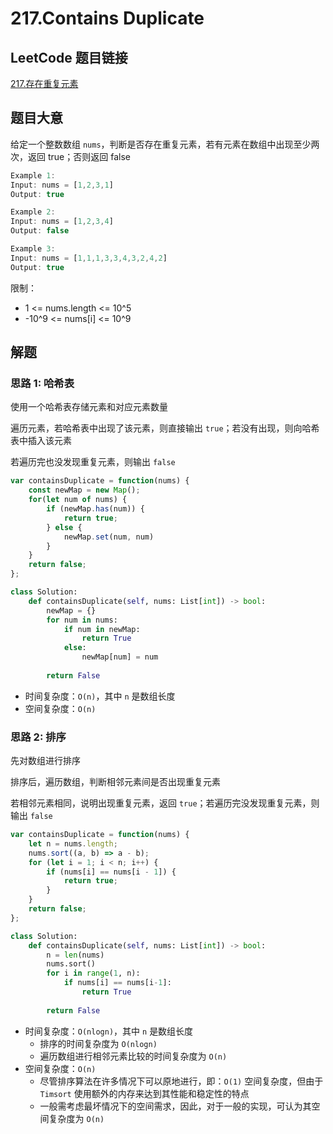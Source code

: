 # 217.Contains Duplicate

## LeetCode 题目链接

[217.存在重复元素](https://leetcode.cn/problems/contains-duplicate/)

## 题目大意

给定一个整数数组 `nums`，判断是否存在重复元素，若有元素在数组中出现至少两次，返回 true；否则返回 false

```js
Example 1:
Input: nums = [1,2,3,1]
Output: true

Example 2:
Input: nums = [1,2,3,4]
Output: false

Example 3:
Input: nums = [1,1,1,3,3,4,3,2,4,2]
Output: true
```

限制：
- 1 <= nums.length <= 10^5
- -10^9 <= nums[i] <= 10^9

## 解题

### 思路 1: 哈希表

使用一个哈希表存储元素和对应元素数量

遍历元素，若哈希表中出现了该元素，则直接输出 `true`；若没有出现，则向哈希表中插入该元素

若遍历完也没发现重复元素，则输出 `false`

```js
var containsDuplicate = function(nums) {
    const newMap = new Map();
    for(let num of nums) {
        if (newMap.has(num)) {
            return true;
        } else {
            newMap.set(num, num)
        }
    }
    return false;
};
```
```python
class Solution:
    def containsDuplicate(self, nums: List[int]) -> bool:
        newMap = {}
        for num in nums:
            if num in newMap:
                return True
            else:
                newMap[num] = num
        
        return False
```

- 时间复杂度：`O(n)`，其中 `n` 是数组长度
- 空间复杂度：`O(n)`

### 思路 2: 排序

先对数组进行排序

排序后，遍历数组，判断相邻元素间是否出现重复元素

若相邻元素相同，说明出现重复元素，返回 `true`；若遍历完没发现重复元素，则输出 `false`

```js
var containsDuplicate = function(nums) {
    let n = nums.length;
    nums.sort((a, b) => a - b);
    for (let i = 1; i < n; i++) {
        if (nums[i] == nums[i - 1]) {
            return true;
        }
    } 
    return false;
};
```
```python
class Solution:
    def containsDuplicate(self, nums: List[int]) -> bool:
        n = len(nums)
        nums.sort()
        for i in range(1, n):
            if nums[i] == nums[i-1]:
                return True
        
        return False
```

- 时间复杂度：`O(nlogn)`，其中 `n` 是数组长度
  - 排序的时间复杂度为 `O(nlogn)`
  - 遍历数组进行相邻元素比较的时间复杂度为 `O(n)`
- 空间复杂度：`O(n)`
  - 尽管排序算法在许多情况下可以原地进行，即：`O(1)` 空间复杂度，但由于 `Timsort` 使用额外的内存来达到其性能和稳定性的特点
  - 一般需考虑最坏情况下的空间需求，因此，对于一般的实现，可认为其空间复杂度为 `O(n)`